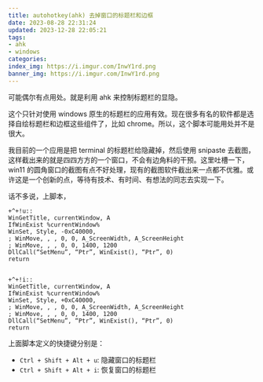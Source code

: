 ```yaml
---
title: autohotkey(ahk) 去掉窗口的标题栏和边框
date: 2023-08-28 22:31:24
updated: 2023-12-28 22:05:21
tags:
- ahk
- windows
categories:
index_img: https://i.imgur.com/InwY1rd.png
banner_img: https://i.imgur.com/InwY1rd.png
---
```


可能偶尔有点用处。就是利用 ahk 来控制标题栏的显隐。

这个只针对使用 windows 原生的标题栏的应用有效。现在很多有名的软件都是选择自绘标题栏和边框这些组件了，比如 chrome。所以，这个脚本可能用处并不是很大。

我目前的一个应用是把 terminal 的标题栏给隐藏掉，然后使用 snipaste 去截图，这样截出来的就是四四方方的一个窗口，不会有边角料的干预。这里吐槽一下，win11 的圆角窗口的截图有点不好处理，现有的截图软件截出来一点都不优雅。或许这是一个创新的点，等待有技术、有时间、有想法的同志去实现一下。

话不多说，上脚本，

```ahk
+^+!u::
WinGetTitle, currentWindow, A
IfWinExist %currentWindow%
WinSet, Style, -0xC40000,
; WinMove, , , 0, 0, A_ScreenWidth, A_ScreenHeight
; WinMove, , , 0, 0, 1400, 1200
DllCall(“SetMenu”, “Ptr”, WinExist(), “Ptr”, 0)
return


+^+!i::
WinGetTitle, currentWindow, A
IfWinExist %currentWindow%
WinSet, Style, +0xC40000,
; WinMove, , , 0, 0, A_ScreenWidth, A_ScreenHeight
; WinMove, , , 0, 0, 1400, 1200
DllCall(“SetMenu”, “Ptr”, WinExist(), “Ptr”, 0)
return
```

上面脚本定义的快捷键分别是：

- `Ctrl + Shift + Alt + u`: 隐藏窗口的标题栏
- `Ctrl + Shift + Alt + i`: 恢复窗口的标题栏

